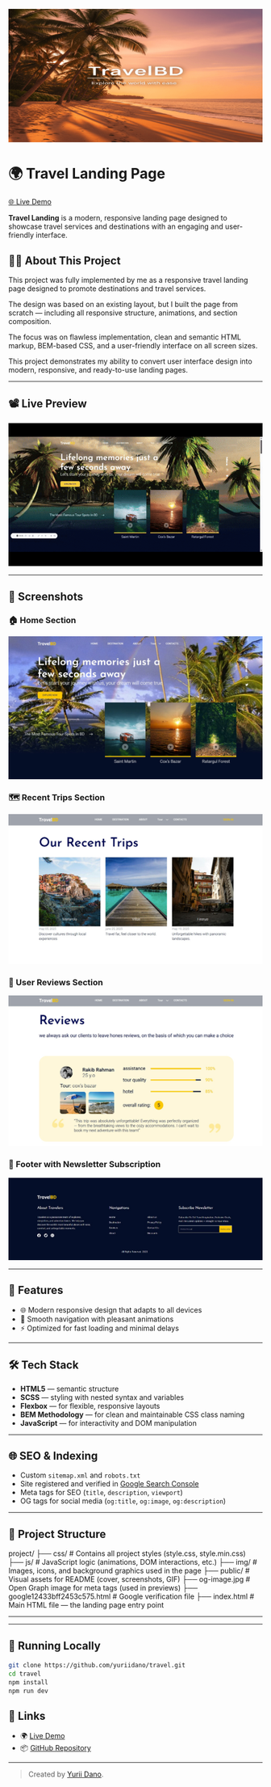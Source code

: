 <p align="center">
  <img src="./public/cover/travel-cover.png" alt="Travel Landing Cover" />
</p>

# 🌍 Travel Landing Page

[🌐 Live Demo](https://yuriidano.github.io/travel/)

**Travel Landing** is a modern, responsive landing page designed to showcase travel services and destinations with an engaging and user-friendly interface.

## 👨‍💻 About This Project

This project was fully implemented by me as a responsive travel landing page designed to promote destinations and travel services.

The design was based on an existing layout, but I built the page from scratch — including all responsive structure, animations, and section composition.

The focus was on flawless implementation, clean and semantic HTML markup, BEM-based CSS, and a user-friendly interface on all screen sizes.

This project demonstrates my ability to convert user interface design into modern, responsive, and ready-to-use landing pages.

---

## 📽️ Live Preview

![Travel Demo](./public/screenshots/travel-preview.gif)

---

## 📸 Screenshots

### 🏠 Home Section
![Main](./public/screenshots/main.jpg)

### 🗺️ Recent Trips Section
![Recent Trips](./public/screenshots/recent-trips.jpg)

### 💬 User Reviews Section
![Reviews](./public/screenshots/reviews.jpg)

### 📧 Footer with Newsletter Subscription
![Footer](./public/screenshots/footer.jpg)

---

## 🚀 Features

- 🌐 Modern responsive design that adapts to all devices  
- 🔄 Smooth navigation with pleasant animations  
- ⚡ Optimized for fast loading and minimal delays  

---

## 🛠️ Tech Stack

- **HTML5** — semantic structure  
- **SCSS** — styling with nested syntax and variables  
- **Flexbox** — for flexible, responsive layouts  
- **BEM Methodology** — for clean and maintainable CSS class naming  
- **JavaScript** — for interactivity and DOM manipulation  

---

## 🌐 SEO & Indexing

- Custom `sitemap.xml` and `robots.txt`  
- Site registered and verified in [Google Search Console](https://search.google.com/search-console)  
- Meta tags for SEO (`title`, `description`, `viewport`)  
- OG tags for social media (`og:title`, `og:image`, `og:description`)  

---

## 📁 Project Structure

project/
├── css/         # Contains all project styles (style.css, style.min.css)
├── js/          # JavaScript logic (animations, DOM interactions, etc.)
├── img/         # Images, icons, and background graphics used in the page
├── public/      # Visual assets for README (cover, screenshots, GIF)
├── og-image.jpg # Open Graph image for meta tags (used in previews)
├── google12433bff2453c575.html  # Google verification file
├── index.html   # Main HTML file — the landing page entry point

---


---

## 🧪 Running Locally

```bash
git clone https://github.com/yuriidano/travel.git
cd travel
npm install
npm run dev
```


## 🔗 Links

- 🌍 [Live Demo](https://yuriidano.github.io/travel/)
- 📦 [GitHub Repository](https://github.com/yuriidano/travel)

---

> Created by [Yurii Dano](https://github.com/yuriidano).

